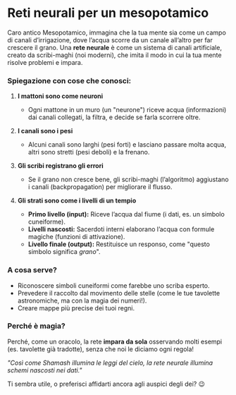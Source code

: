 # Reti neurali per un mesopotamico 

Caro antico Mesopotamico, immagina che la tua mente sia come un campo di canali d’irrigazione, dove l’acqua scorre da un canale all’altro per far crescere il grano. Una **rete neurale** è come un sistema di canali artificiale, creato da scribi-maghi (noi moderni), che imita il modo in cui la tua mente risolve problemi e impara.  

### **Spiegazione con cose che conosci:**  
1. **I mattoni sono come neuroni**  
   - Ogni mattone in un muro (un "neurone") riceve acqua (informazioni) dai canali collegati, la filtra, e decide se farla scorrere oltre.  

2. **I canali sono i pesi**  
   - Alcuni canali sono larghi (pesi forti) e lasciano passare molta acqua, altri sono stretti (pesi deboli) e la frenano.  

3. **Gli scribi registrano gli errori**  
   - Se il grano non cresce bene, gli scribi-maghi (l’algoritmo) aggiustano i canali (backpropagation) per migliorare il flusso.  

4. **Gli strati sono come i livelli di un tempio**  
   - **Primo livello (input):** Riceve l’acqua dal fiume (i dati, es. un simbolo cuneiforme).  
   - **Livelli nascosti:** Sacerdoti interni elaborano l’acqua con formule magiche (funzioni di attivazione).  
   - **Livello finale (output):** Restituisce un responso, come "questo simbolo significa *grano*".  

### **A cosa serve?**  
- Riconoscere simboli cuneiformi come farebbe uno scriba esperto.  
- Prevedere il raccolto dal movimento delle stelle (come le tue tavolette astronomiche, ma con la magia dei numeri!).  
- Creare mappe più precise dei tuoi regni.  

### **Perché è magia?**  
Perché, come un oracolo, la rete **impara da sola** osservando molti esempi (es. tavolette già tradotte), senza che noi le diciamo ogni regola!  

*"Così come Shamash illumina le leggi del cielo, la rete neurale illumina schemi nascosti nei dati."*  

Ti sembra utile, o preferisci affidarti ancora agli auspici degli dei? 😉